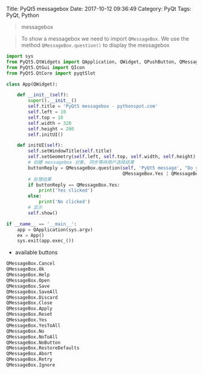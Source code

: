 Title: PyQt5 messagebox
Date: 2017-10-12 09:36:49
Category: PyQt
Tags: PyQt, Python

> messagebox

> To show a messagebox we need to import `QMessageBox`. We use the method `QMessageBox.question()` to display the messagebox

```python
import sys
from PyQt5.QtWidgets import QApplication, QWidget, QPushButton, QMessageBox
from PyQt5.QtGui import QIcon
from PyQt5.QtCore import pyqtSlot

class App(QWidget):

    def __init__(self):
        super().__init__()
        self.title = 'PyQt5 messagebox - pythonspot.com'
        self.left = 10
        self.top = 10
        self.width = 320
        self.height = 200
        self.initUI()

    def initUI(self):
        self.setWindowTitle(self.title)
        self.setGeometry(self.left, self.top, self.width, self.height)
        # 创建 messagebox 对象, 同步等待用户选择结果
        buttonReply = QMessageBox.question(self, 'PyQt5 message', "Do you like PyQt5?",
                                           QMessageBox.Yes | QMessageBox.No, QMessageBox.No)
        # 处理结果
        if buttonReply == QMessageBox.Yes:
            print('Yes clicked')
        else:
            print('No clicked')
        # 显示
        self.show()

if __name__ == '__main__':
    app = QApplication(sys.argv)
    ex = App()
    sys.exit(app.exec_())
```

* available buttons

```python
QMessageBox.Cancel
QMessageBox.Ok
QMessageBox.Help
QMessageBox.Open
QMessageBox.Save
QMessageBox.SaveAll
QMessageBox.Discard
QMessageBox.Close	
QMessageBox.Apply
QMessageBox.Reset
QMessageBox.Yes
QMessageBox.YesToAll
QMessageBox.No
QMessageBox.NoToAll
QMessageBox.NoButton
QMessageBox.RestoreDefaults
QMessageBox.Abort	
QMessageBox.Retry
QMessageBox.Ignore
```


